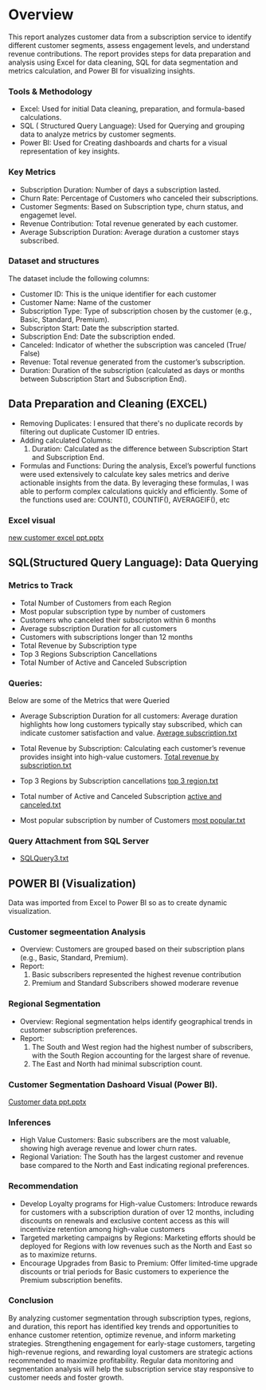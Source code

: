 # Overview
This report analyzes customer data from a subscription service to identify different customer segments, assess engagement levels, and understand revenue contributions. The report provides steps for data preparation and analysis using Excel for data cleaning, SQL for data segmentation and metrics calculation, and Power BI for visualizing insights.
### Tools & Methodology
- Excel: Used for initial Data cleaning, preparation, and formula-based calculations.
- SQL ( Structured Query Language): Used for Querying and grouping data to analyze metrics by customer segments.
- Power BI: Used for Creating dashboards and charts for a visual representation of key insights.
### Key Metrics
- Subscription Duration: Number of days a subscription lasted.
- Churn Rate: Percentage of Customers who canceled their subscriptions.
- Customer Segments: Based on Subscription type, churn status, and engagemet level.
- Revenue Contribution: Total revenue generated by each customer.
- Average Subscription Duration: Average duration a customer stays subscribed.
### Dataset and structures
The dataset include the following columns:
- Customer ID: This is the unique identifier for each customer
- Customer Name: Name of the customer
- Subscription Type: Type of subscription chosen by the customer (e.g., Basic, Standard, Premium).
- Subscripton Start: Date the subscription started.
- Subscription End: Date the subscription ended.
- Canceled: Indicator of whether the subscription was canceled (True/ False)
- Revenue: Total revenue generated from the customer’s subscription.
- Duration: Duration of the subscription (calculated as days or months between Subscription Start and Subscription End).
## Data Preparation and Cleaning (EXCEL)
- Removing Duplicates: I ensured that there's no duplicate records by filtering out duplicate Customer ID entries.
- Adding calculated Columns:
  1. Duration: Calculated as the difference between Subscription Start and Subscription End.
- Formulas and Functions: During the analysis, Excel’s powerful functions were used extensively to calculate key sales metrics and derive actionable insights from the data. By leveraging these formulas, I was able to perform complex calculations quickly and efficiently. Some of the functions used are: COUNT(), COUNTIF(), AVERAGEIF(), etc
### Excel visual
[new customer excel ppt.pptx](https://github.com/user-attachments/files/17662544/new.customer.excel.ppt.pptx)

## SQL(Structured Query Language): Data Querying
### Metrics to Track
- Total Number of Customers from each Region
- Most popular subscription type by number of customers
- Customers who canceled their subscripton within 6 months
- Average subscription Duration for all customers
- Customers with subscriptions longer than 12 months
- Total Revenue by Subscription type
- Top 3 Regions Subscription Cancellations
- Total Number of Active and Canceled Subscription
### Queries: 
Below are some of the Metrics that were Queried
- Average Subscription Duration for all customers: Average duration highlights how long customers typically stay subscribed, which can indicate customer satisfaction and value.
  [Average subscription.txt](https://github.com/user-attachments/files/17649176/Average.subscription.txt)

- Total Revenue by Subscription: Calculating each customer’s revenue provides insight into high-value customers.
  [Total revenue by subscription.txt](https://github.com/user-attachments/files/17649254/Total.revenue.by.subscription.txt)
  
- Top 3 Regions by Subscription cancellations
[top 3 region.txt](https://github.com/user-attachments/files/17649274/top.3.region.txt)

 - Total number of Active and Canceled Subscription
   [active and canceled.txt](https://github.com/user-attachments/files/17649307/active.and.canceled.txt)

- Most popular subscription by number of Customers
 [most popular.txt](https://github.com/user-attachments/files/17649328/most.popular.txt)

### Query Attachment from SQL Server
- [SQLQuery3.txt](https://github.com/user-attachments/files/17648172/SQLQuery3.txt)

## POWER BI (Visualization)
Data was imported from Excel to Power BI so as to create dynamic visualization.
### Customer segmeentation Analysis
- Overview: Customers are grouped based on their subscription plans (e.g., Basic, Standard, Premium).
- Report:
  1. Basic subscribers represented the highest revenue contribution
  2. Premium and Standard Subscribers showed moderare revenue
### Regional Segmentation
- Overview: Regional segmentation helps identify geographical trends in customer subscription preferences.
- Report:
  1. The South and West region had the highest number of subscribers, with the South Region accounting for the largest share of revenue.
  2. The East and North had minimal subscription count.
### Customer Segmentation Dashoard Visual (Power BI).
[Customer data ppt.pptx](https://github.com/user-attachments/files/17662587/Customer.data.ppt.pptx)

### Inferences
- High Value Customers: Basic subscribers are the most valuable, showing high average revenue and lower churn rates.
- Regional Variation: The South has the largest customer and revenue base compared to the North and East indicating regional preferences.
### Recommendation
- Develop Loyalty programs for High-value Customers: Introduce rewards for customers with a subscription duration of over 12 months, including discounts on renewals and exclusive content access as this will incentivize retention among high-value customers
- Targeted marketing campaigns by Regions: Marketing efforts should be deployed for Regions with low revenues such as the North and East so as to maximize returns.
- Encourage Upgrades from Basic to Premium: Offer limited-time upgrade discounts or trial periods for Basic customers to experience the Premium subscription benefits.
### Conclusion
By analyzing customer segmentation through subscription types, regions, and duration, this report has identified key trends and opportunities to enhance customer retention, optimize revenue, and inform marketing strategies. Strengthening engagement for early-stage customers, targeting high-revenue regions, and rewarding loyal customers are strategic actions recommended to maximize profitability. Regular data monitoring and segmentation analysis will help the subscription service stay responsive to customer needs and foster growth.









